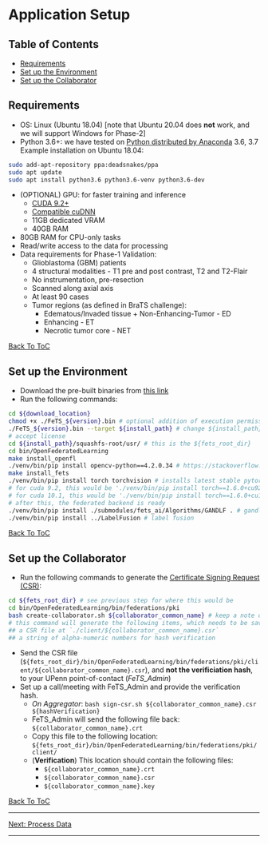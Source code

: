 # Application Setup

## Table of Contents
- [Requirements](#requirements)
- [Set up the Environment](#set-up-the-environment)
- [Set up the Collaborator](#set-up-the-collaborator)

## Requirements

- OS: Linux (Ubuntu 18.04) [note that Ubuntu 20.04 does **not** work, and we will support Windows for Phase-2]
- Python 3.6+: we have tested on [Python distributed by Anaconda](https://www.anaconda.com/products/individual) 3.6, 3.7
Example installation on Ubuntu 18.04:
```bash
sudo add-apt-repository ppa:deadsnakes/ppa
sudo apt update
sudo apt install python3.6 python3.6-venv python3.6-dev
```
- (OPTIONAL) GPU: for faster training and inference
  - [CUDA 9.2+](https://developer.nvidia.com/cuda-toolkit)
  - [Compatible cuDNN](https://developer.nvidia.com/cudnn)
  - 11GB dedicated VRAM
  - 40GB RAM
- 80GB RAM for CPU-only tasks
- Read/write access to the data for processing
- Data requirements for Phase-1 Validation: 
  - Glioblastoma (GBM) patients
  - 4 structural modalities - T1 pre and post contrast, T2 and T2-Flair
  - No instrumentation, pre-resection
  - Scanned along axial axis
  - At least 90 cases
  - Tumor regions (as defined in BraTS challenge):
    -	Edematous/Invaded tissue + Non-Enhancing-Tumor - ED
    - Enhancing - ET
    - Necrotic tumor core - NET

[Back To ToC](#table-of-contents)

## Set up the Environment

- Download the pre-built binaries from [this link](https://www.nitrc.org/frs/downloadlink.php/11892)
- Run the following commands:
```bash
cd ${download_location}
chmod +x ./FeTS_${version}.bin # optional addition of execution permission
./FeTS_${version}.bin --target ${install_path} # change ${install_path} to appropriate location
# accept license
cd ${install_path}/squashfs-root/usr/ # this is the ${fets_root_dir}
cd bin/OpenFederatedLearning
make install_openfl 
./venv/bin/pip install opencv-python==4.2.0.34 # https://stackoverflow.com/a/63669919/1228757
make install_fets
./venv/bin/pip install torch torchvision # installs latest stable pytorch (we have tested with 1.6.0 with cuda-10.2), change to appropriate cuda version; see https://pytorch.org/get-started/locally/
# for cuda 9.2, this would be './venv/bin/pip install torch==1.6.0+cu92 torchvision==0.7.0+cu92 -f https://download.pytorch.org/whl/torch_stable.html'
# for cuda 10.1, this would be './venv/bin/pip install torch==1.6.0+cu101 torchvision==0.7.0+cu101 -f https://download.pytorch.org/whl/torch_stable.html'
# after this, the federated backend is ready
./venv/bin/pip install ./submodules/fets_ai/Algorithms/GANDLF . # gandlf
./venv/bin/pip install ../LabelFusion # label fusion
```

[Back To ToC](#table-of-contents)

## Set up the Collaborator

- Run the following commands to generate the [Certificate Signing Request (CSR)](https://en.wikipedia.org/wiki/Certificate_signing_request):
```bash
cd ${fets_root_dir} # see previous step for where this would be
cd bin/OpenFederatedLearning/bin/federations/pki
bash create-collaborator.sh ${collaborator_common_name} # keep a note of the ${collaborator_common_name}, as it will be used for authentication and to send/receive jobs to/from the aggregator at UPenn
# this command will generate the following items, which needs to be saved for collaborator verification:
## a CSR file at `./client/${collaborator_common_name}.csr`
## a string of alpha-numeric numbers for hash verification 
```

- Send the CSR file (`${fets_root_dir}/bin/OpenFederatedLearning/bin/federations/pki/client/${collaborator_common_name}.csr`), and **not the verificiation hash**, to your UPenn point-of-contact (*FeTS_Admin*)
- Set up a call/meeting with FeTS_Admin and provide the verification hash.
  - *On Aggregator*: `bash sign-csr.sh ${collaborator_common_name}.csr ${hashVerification}`
  - FeTS_Admin will send the following file back: `${collaborator_common_name}.crt`
  - Copy this file to the following location: `${fets_root_dir}/bin/OpenFederatedLearning/bin/federations/pki/client/`
  - (**Verification**) This location should contain the following files:
    - `${collaborator_common_name}.crt`
    - `${collaborator_common_name}.csr`
    - `${collaborator_common_name}.key`

[Back To ToC](#table-of-contents)

---
[Next: Process Data](./process_data.md)

---
